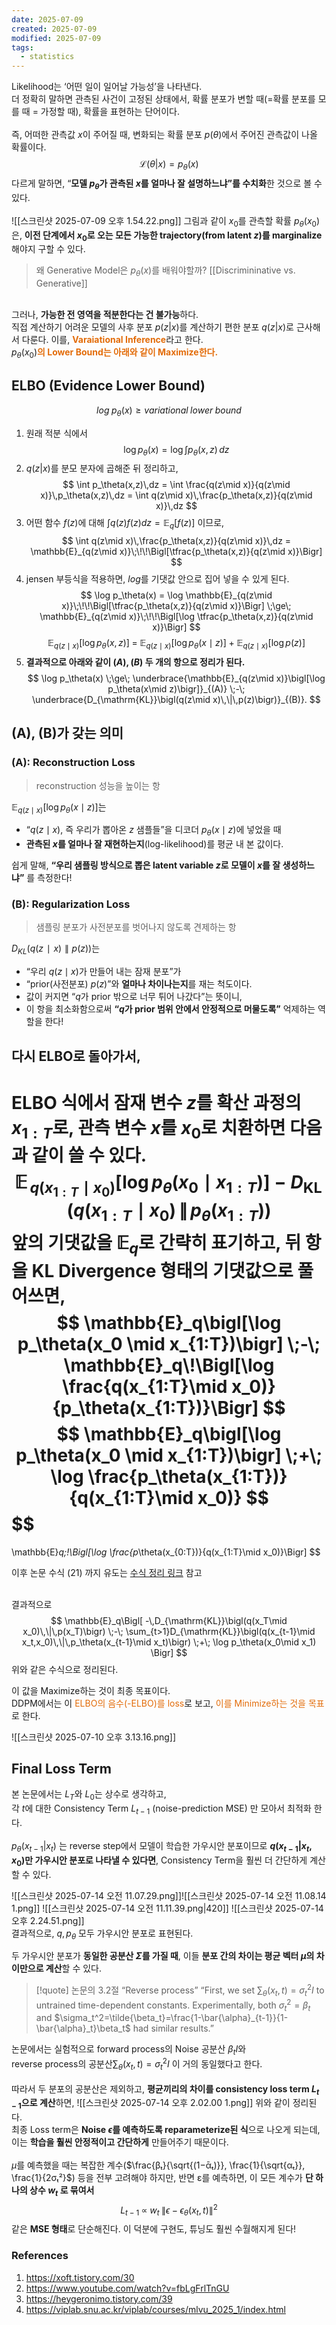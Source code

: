 ```yaml
---
date: 2025-07-09
created: 2025-07-09
modified: 2025-07-09
tags:
  - statistics
---
```


Likelihood는 ‘어떤 일이 일어날 가능성’을 나타낸다. <br>
더 정확히 말하면 관측된 사건이 고정된 상태에서, 확률 분포가 변할 때(=확률 분포를 모를 때 = 가정할 때), 확률을 표현하는 단어이다. <br><br>
즉, 어떠한 관측값 $x$이 주어질 때, 변화되는 확률 분포 $p(\theta)$에서 주어진 관측값이 나올 확률이다. 
$$
\mathcal{L}(\theta|x) = p_\theta(x)
$$
다르게 말하면, “**모델 $p_\theta$가 관측된 $x$를 얼마나 잘 설명하느냐”를 수치화**한 것으로 볼 수 있다. <br>
<br>![[스크린샷 2025-07-09 오후 1.54.22.png]]
그림과 같이 $x_0$를 관측할 확률 $p_\theta(x_0)$은, **이전 단계에서 $x_0$로 오는 모든 가능한 trajectory(from latent $z$)를 marginalize**해야지 구할 수 있다.
>왜 Generative Model은 $p_\theta(x)$를 배워야할까? [[Discrimininative vs. Generative]]

<br>그러나, **가능한 전 영역을 적분한다는 건 불가능**하다.
<br>
직접 계산하기 어려운 모델의 사후 분포 $p(z|x)$를 계산하기 편한 분포 $q(z|x)$로 근사해서 다룬다. 이를, <b><font color="#e36c09">Varaiational Inference</font></b>라고 한다. <br>
$p_\theta(x_0)$<b><font color="#e36c09">의 Lower Bound는 아래와 같이 Maximize한다. </font></b>

## ELBO (Evidence Lower Bound)
$$
log\;p_\theta(x) \ge variational \; lower \;bound
$$
1. 원래 적분 식에서
$$
\log p_\theta(x) = \log \int p_\theta(x,z)\,dz
$$
2. $q(z|x)$를 분모 분자에 곱해준 뒤 정리하고, 
$$
\int p_\theta(x,z)\,dz
= \int \frac{q(z\mid x)}{q(z\mid x)}\,p_\theta(x,z)\,dz
= \int q(z\mid x)\,\frac{p_\theta(x,z)}{q(z\mid x)}\,dz
$$
3. 어떤 함수 $f(z)$에 대해 $\int q(z)f(z)dz = \mathbb{E}_q[f(z)]$ 이므로, 
$$
\int q(z\mid x)\,\frac{p_\theta(x,z)}{q(z\mid x)}\,dz
= \mathbb{E}_{q(z\mid x)}\;\!\!\Bigl[\tfrac{p_\theta(x,z)}{q(z\mid x)}\Bigr]
$$
4. jensen 부등식을 적용하면, $log$를 기댓값 안으로 집어 넣을 수 있게 된다. 
$$
\log p_\theta(x)
= \log \mathbb{E}_{q(z\mid x)}\;\!\!\Bigl[\tfrac{p_\theta(x,z)}{q(z\mid x)}\Bigr]
\;\ge\;
\mathbb{E}_{q(z\mid x)}\;\!\!\Bigl[\log \tfrac{p_\theta(x,z)}{q(z\mid x)}\Bigr]
$$
$$
\mathbb{E}_{q(z\mid x)}[\log p_\theta(x,z)]
\;=\;
\mathbb{E}_{q(z\mid x)}[\log p_\theta(x\mid z)]
\;+\;
\mathbb{E}_{q(z\mid x)}[\log p(z)]
$$
5. **결과적으로 아래와 같이 $(A),(B)$ 두 개의 항으로 정리가 된다.** 
$$
\log p_\theta(x)
\;\ge\;
\underbrace{\mathbb{E}_{q(z\mid x)}\bigl[\log p_\theta(x\mid z)\bigr]}_{(A)}
\;-\;
\underbrace{D_{\mathrm{KL}}\bigl(q(z\mid x)\,\|\,p(z)\bigr)}_{(B)}.
$$
## (A), (B)가 갖는 의미
### (A): Reconstruction Loss
> reconstruction 성능을 높이는 항

$\mathbb{E}_{q(z\mid x)}\bigl[\log p_\theta(x\mid z)\bigr]$는
- “$q(z\mid x)$, 즉 우리가 뽑아온 $z$ 샘플들”을 디코더 $p_\theta(x\mid z)$에 넣었을 때
- **관측된 $x$를 얼마나 잘 재현하는지**(log-likelihood)를 평균 내 본 값이다. 

쉽게 말해, **“우리 샘플링 방식으로 뽑은 latent variable $z$로 모델이 $x$를 잘 생성하느냐”** 를 측정한다!

### (B): Regularization Loss
> 샘플링 분포가 사전분포를 벗어나지 않도록 견제하는 항

$D_{KL}​(q(z∣x)∥p(z))$는
- “우리 $q(z\mid x)$가 만들어 내는 잠재 분포”가
- “prior(사전분포) $p(z)$”와 **얼마나 차이나는지**를 재는 척도이다. 
- 값이 커지면 “$q$가 prior 밖으로 너무 튀어 나갔다”는 뜻이니,
- 이 항을 최소화함으로써 **“$q$가 prior 범위 안에서 안정적으로 머물도록”** 억제하는 역할을 한다!


## 다시 ELBO로 돌아가서,
ELBO 식에서 잠재 변수 $z$를 확산 과정의 $x_{1:T}$​로, 관측 변수 $x$를 $x_0$​로 치환하면 다음과 같이 쓸 수 있다.
$$
\mathbb{E}_{\,q(x_{1:T}\mid x_0)}\bigl[\log p_\theta(x_0\mid x_{1:T})\bigr]
\;-\;
D_{\mathrm{KL}}\!\bigl(q(x_{1:T}\mid x_0)\,\|\,p_\theta(x_{1:T})\bigr)
$$
앞의 기댓값을 $\mathbb{E}_q$​로 간략히 표기하고, 뒤 항을 KL Divergence 형태의 기댓값으로 풀어쓰면,
$$
\mathbb{E}_q\bigl[\log p_\theta(x_0 \mid x_{1:T})\bigr]
\;-\;
\mathbb{E}_q\!\Bigl[\log \frac{q(x_{1:T}\mid x_0)}{p_\theta(x_{1:T})}\Bigr]
$$
$$
\mathbb{E}_q\bigl[\log p_\theta(x_0 \mid x_{1:T})\bigr]
\;+\;
\log \frac{p_\theta(x_{1:T})}{q(x_{1:T}\mid x_0)}
$$
$$
=
\mathbb{E}_q\;\!\Bigl[\log \frac{p_\theta(x_{0:T})}{q(x_{1:T}\mid x_0)}\Bigr]
$$

이후 논문 수식 (21) 까지 유도는 [수식 정리 링크](https://www.notion.so/Diffusion-22bc798859de8046ac19d6da3288e984?source=copy_link) 참고 <br><br>

결과적으로 
$$
\mathbb{E}_q\Bigl[
-\,D_{\mathrm{KL}}\bigl(q(x_T\mid x_0)\,\|\,p(x_T)\bigr)
\;-\;
\sum_{t>1}D_{\mathrm{KL}}\bigl(q(x_{t-1}\mid x_t,x_0)\,\|\,p_\theta(x_{t-1}\mid x_t)\bigr)
\;+\;
\log p_\theta(x_0\mid x_1)
\Bigr]
$$
위와 같은 수식으로 정리된다. 

이 값을 Maximize하는 것이 최종 목표이다. <br>DDPM에서는 이 <font color="#e36c09">ELBO의 음수(-ELBO)를 loss</font>로 보고, <font color="#e36c09">이를 Minimize하는 것을 목표</font>로 한다. 

![[스크린샷 2025-07-10 오후 3.13.16.png]]
## Final Loss Term
본 논문에서는 $L_T$와 $L_0$는 상수로 생각하고, <br>각 $t$에 대한 Consistency Term $L_{t-1}$ (noise-prediction MSE) 만 모아서 최적화 한다. <br><br>$p_\theta(x_{t-1}|x_t)$ 는 reverse step에서 모델이 학습한 가우시안 분포이므로 **$q(x_{t-1}|x_t, x_0)$만 가우시안 분포로 나타낼 수 있다면**, Consistency Term을 훨씬 더 간단하게 계산할 수 있다. 

![[스크린샷 2025-07-14 오전 11.07.29.png]]![[스크린샷 2025-07-14 오전 11.08.14 1.png]]
![[스크린샷 2025-07-14 오전 11.11.39.png|420]]
![[스크린샷 2025-07-14 오후 2.24.51.png]]<br>
결과적으로, $q, p_\theta$ 모두 가우시안 분포로 표현된다. 

두 가우시안 분포가 **동일한 공분산 $\Sigma$를 가질 때**, 이들 **분포 간의 차이는 평균 벡터 $\mu$의 차이만으로 계산**할 수 있다. 

> [!quote] 논문의 3.2절 “Reverse process”
> “First, we set $\sum_\theta(x_t, t)=\sigma_t^2I$ to untrained time-dependent constants. Experimentally, both $\sigma_t^2=\beta_t$ and $\sigma_t^2=\tilde{\beta_t}=\frac{1-\bar{\alpha}_{t-1}}{1-\bar{\alpha}_t}\beta_t$ had similar results.”

논문에서는 실험적으로 forward process의 Noise 공분산 $\beta_tI$와<br>reverse process의 공분산$\sum_\theta(x_t, t)=\sigma_t^2I$ 이 거의 동일했다고 한다. <br><br>따라서 두 분포의 공분산은 제외하고, **평균끼리의 차이를 consistency loss term $L_{t-1}$으로 계산**하면,
![[스크린샷 2025-07-14 오후 2.02.00 1.png]]
위와 같이 정리된다. <br>최종 Loss term은 **Noise $\epsilon$를 예측하도록 reparameterize된 식**으로 나오게 되는데, <br>이는 **학습을 훨씬 안정적이고 간단하게** 만들어주기 때문이다. <br><br>$μ$를 예측했을 때는 복잡한 계수($\frac{βₜ}{\sqrt{(1−ᾱₜ)}}, \frac{1}{\sqrt{αₜ}}, \frac{1}{2σₜ²}$) 등을 전부 고려해야 하지만, 반면 ε를 예측하면, 이 모든 계수가 **단 하나의 상수 $w_t$ 로 묶여서**
$$
L_{t-1}\;\propto\; w_t\;\|\epsilon - \epsilon_\theta(x_t,t)\|^2
$$
같은 **MSE 형태**로 단순해진다. 이 덕분에 구현도, 튜닝도 훨씬 수월해지게 된다!

### References
1. https://xoft.tistory.com/30
2. https://www.youtube.com/watch?v=fbLgFrlTnGU
3. https://heygeronimo.tistory.com/39
4. https://viplab.snu.ac.kr/viplab/courses/mlvu_2025_1/index.html